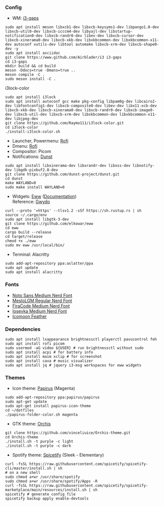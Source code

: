 ### Config
- WM: [i3-gaps](https://www.github.com/Airblader/i3)
```
sudo apt install meson libxcb1-dev libxcb-keysyms1-dev libpango1.0-dev libxcb-util0-dev libxcb-icccm4-dev libyajl-dev libstartup-notification0-dev libxcb-randr0-dev libev-dev libxcb-cursor-dev libxcb-xinerama0-dev libxcb-xkb-dev libxkbcommon-dev libxkbcommon-x11-dev autoconf xutils-dev libtool automake libxcb-xrm-dev libxcb-shape0-dev -y
sudo apt install asciidoc
git clone https://www.github.com/Airblader/i3 i3-gaps
cd i3-gaps
mkdir build && cd build
meson -Ddocs=true -Dmans=true ..
meson compile -C .
sudo meson install -C .
```
i3lock-color
```
sudo apt install i3lock
sudo apt install autoconf gcc make pkg-config libpam0g-dev libcairo2-dev libfontconfig1-dev libxcb-composite0-dev libev-dev libx11-xcb-dev libxcb-xkb-dev libxcb-xinerama0-dev libxcb-randr0-dev libxcb-image0-dev libxcb-util-dev libxcb-xrm-dev libxkbcommon-dev libxkbcommon-x11-dev libjpeg-dev
git clone https://github.com/Raymo111/i3lock-color.git
cd i3lock-color
./install-i3lock-color.sh
```
- Launcher, Powermenu: [Rofi](https://github.com/adi1090x/rofi)
- Dmenu: [Rofi](https://github.com/Murzchnvok/rofi-collection)
- Compositor: Picom
- Notifications: [Dunst](https://github.com/dunst-project/dunst)
```
sudo apt install libxinerama-dev libxrandr-dev libxss-dev libnotify-dev libgdk-pixbuf2.0-dev
git clone https://github.com/dunst-project/dunst.git
cd dunst
make WAYLAND=0
sudo make install WAYLAND=0
```
- Widgets: [Eww](https://github.com/elkowar/eww) ([Documentation](https://elkowar.github.io/eww/widgets.html))\
Reference: [Gwydo](https://github.com/Gwyd0/Linuxsetup)
```
curl --proto '=https' --tlsv1.2 -sSf https://sh.rustup.rs | sh
source ~/.cargo/env
sudo apt install libgtk-3-dev
git clone https://github.com/elkowar/eww
cd eww
cargo build --release
cd target/release
chmod +x ./eww
sudo mv eww /usr/local/bin/
```
- Terminal: Alacritty
```
sudo add-apt-repository ppa:aslatter/ppa
sudo apt update
sudo apt install alacritty
```

### Fonts
- [Noto Sans Medium Nerd Font](https://github.com/ryanoasis/nerd-fonts/blob/master/patched-fonts/Noto/Sans/complete/Noto%20Sans%20Medium%20Nerd%20Font%20Complete.ttf)
- [MesloLGM Regular Nerd Font](https://github.com/ryanoasis/nerd-fonts/blob/master/patched-fonts/Meslo/M/Regular/complete/Meslo%20LG%20M%20Regular%20Nerd%20Font%20Complete.ttf)
- [FiraCode Medium Nerd Font](https://github.com/ryanoasis/nerd-fonts/blob/master/patched-fonts/FiraCode/Medium/complete/Fira%20Code%20Medium%20Nerd%20Font%20Complete.ttf)
- [Iosevka Medium Nerd Font](https://github.com/ryanoasis/nerd-fonts/blob/master/patched-fonts/Iosevka/Medium/complete/Iosevka%20Medium%20Nerd%20Font%20Complete.ttf)
- [Icomoon Feather](https://github.com/adi1090x/rofi/blob/master/fonts/Icomoon-Feather.ttf)

### Dependencies
```
sudo apt install lxappearance brightnessctl playerctl pavucontrol feh
sudo apt install rofi picom
sudo usermod -aG video ${USER} # run brightnessctl without sudo
sudo apt install acpi # for battery info
sudo apt install maim xclip # for screenshot
sudo apt install cava # music visualizer
sudo apt install jq # jquery i3-msg workspaces for eww widgets
```

### Themes
- Icon theme: [Papirus](https://github.com/PapirusDevelopmentTeam/papirus-icon-theme) (Magenta)
```
sudo add-apt-repository ppa:papirus/papirus
sudo apt-get update
sudo apt-get install papirus-icon-theme
cd ~/dotfiles
./papirus-folder-color.sh magenta
```

- GTK theme: [Orchis](https://github.com/vinceliuice/Orchis-theme)
```
git clone https://github.com/vinceliuice/Orchis-theme.git
cd Orchis-theme
./install.sh -t purple -c light
./install.sh -t purple -c dark
```

- Spotify theme: [Spicetify](https://spicetify.app/docs/getting-started) (Sleek - Elementary)
```
curl -fsSL https://raw.githubusercontent.com/spicetify/spicetify-cli/master/install.sh | sh
# on a new shell
sudo chmod a+wr /usr/share/spotify
sudo chmod a+wr /usr/share/spotify/Apps -R
curl -fsSL https://raw.githubusercontent.com/spicetify/spicetify-marketplace/main/resources/install.sh | sh
spicetify # generate config file
spicetify backup apply enable-devtools
```


